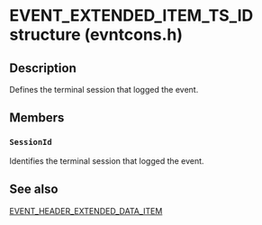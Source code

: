 # EVENT_EXTENDED_ITEM_TS_ID structure (evntcons.h)

## Description

Defines the terminal session that logged the event.

## Members

### `SessionId`

Identifies the terminal session that logged the event.

## See also

[EVENT_HEADER_EXTENDED_DATA_ITEM](https://learn.microsoft.com/windows/desktop/api/evntcons/ns-evntcons-event_header_extended_data_item)